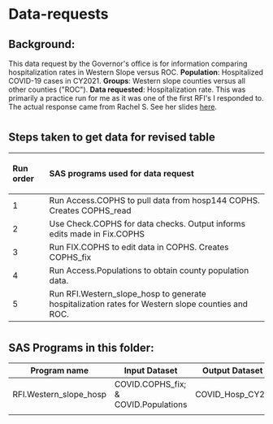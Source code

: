 # Data-requests

## Background: 
This data request by the Governor's office is for information comparing hospitalization rates in Western Slope versus ROC. **Population**:  Hospitalized COVID-19 cases in CY2021. **Groups**: Western slope counties versus all other counties ("ROC"). **Data requested**: Hospitalization rate.
This was primarily a practice run for me as it was one of the first RFI's I responded to. The actual response came from Rachel S. See her slides [here](https://docs.google.com/presentation/d/1RC2lytD0srCm0iu_Mp2BcJgGrBH5IiCYlfSoe5qiXuw/edit?usp=sharing).
#
## Steps taken to get data for revised table
| <p align="left">Run order</p> | <p align="left">SAS programs used for data request</p> |
| --- | ------------------------------------------------------------------------------------ |
|1| Run Access.COPHS to pull data from hosp144 COPHS. Creates COPHS_read |
|2| Use Check.COPHS for data checks. Output informs edits made in Fix.COPHS|
|3| Run FIX.COPHS to edit data in COPHS. Creates COPHS_fix
|4| Run Access.Populations to obtain county population data. 
|5| Run RFI.Western_slope_hosp to generate hospitalization rates for Western slope counties and ROC.

#             
## SAS Programs in this folder:

| Program name | Input Dataset  | Output Dataset | Purpose                                
| --------------- |--------------|----------------|-----------------------------------| 
|RFI.Western_slope_hosp|COVID.COPHS_fix; & COVID.Populations| COVID_Hosp_CY21|Generate hospitalization rates
||


